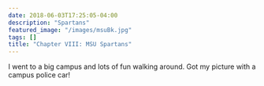 ```yaml
---
date: 2018-06-03T17:25:05-04:00
description: "Spartans"
featured_image: "/images/msuBk.jpg"
tags: []
title: "Chapter VIII: MSU Spartans"
---
```

I went to a big campus and lots of fun walking around. Got my picture with a campus police car!